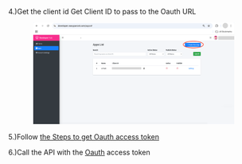 4.)Get the client id
Get Client ID to pass to the Oauth URL
<p align="center">
<img src="../7.Pictures/2.Developer Hub/create_new_application.png" alt="Logo" style="width:80%">
</p>

5.)Follow [the Steps to get Oauth access token](get_oauth_access_token.md)

6.)Call the API with the [Oauth](../oauth_authentication.md) access token

<p align="center">
